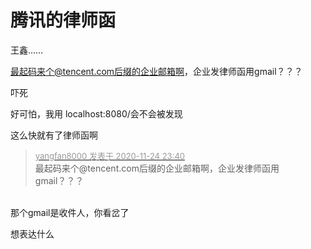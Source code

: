 # 腾讯的律师函


王鑫……

最起码来个@tencent.com后缀的企业邮箱啊，企业发律师函用gmail？？？

吓死

好可怕，我用 localhost:8080/会不会被发现

这么快就有了律师函啊<img src="static/image/smiley/default/titter.gif" smilieid="9" border="0" alt="" />

<div class="quote"><blockquote><font size="2"><a href="https://www.hostloc.com/forum.php?mod=redirect&amp;goto=findpost&amp;pid=9511868&amp;ptid=770959" target="_blank"><font color="#999999">yangfan8000 发表于 2020-11-24 23:40</font></a></font><br />
最起码来个@tencent.com后缀的企业邮箱啊，企业发律师函用gmail？？？</blockquote></div><br />
那个gmail是收件人，你看岔了

想表达什么
